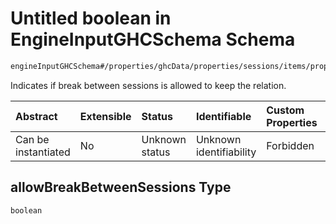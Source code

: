 # Untitled boolean in EngineInputGHCSchema Schema

```txt
engineInputGHCSchema#/properties/ghcData/properties/sessions/items/properties/sessionRelations/properties/consecutiveGroup/properties/allowBreakBetweenSessions
```

Indicates if break between sessions is allowed to keep the relation.

| Abstract            | Extensible | Status         | Identifiable            | Custom Properties | Additional Properties | Access Restrictions | Defined In                                                        |
| :------------------ | :--------- | :------------- | :---------------------- | :---------------- | :-------------------- | :------------------ | :---------------------------------------------------------------- |
| Can be instantiated | No         | Unknown status | Unknown identifiability | Forbidden         | Allowed               | none                | [ghc.schema.json*](../out/ghc.schema.json "open original schema") |

## allowBreakBetweenSessions Type

`boolean`
